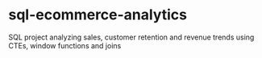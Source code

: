 # sql-ecommerce-analytics
SQL project analyzing sales, customer retention and revenue trends using CTEs, window functions and joins
